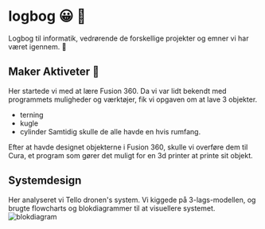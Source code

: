 # logbog :grinning: :notebook_with_decorative_cover:

Logbog til informatik, vedrørende de forskellige projekter og emner vi har været igennem. :raised_eyebrow:

## Maker Aktiveter :pushpin:
Her startede vi med at lære Fusion 360. Da vi var lidt bekendt med programmets muligheder og værktøjer, fik vi opgaven om at lave 3 objekter.
- terning
- kugle
- cylinder
Samtidig skulle de alle havde en hvis rumfang.

Efter at havde designet objekterne i Fusion 360, skulle vi overføre dem til Cura, et program som gører det muligt for en 3d printer at printe sit objekt.

## Systemdesign
Her analyseret vi Tello dronen's system. Vi kiggede på 3-lags-modellen, og brugte flowcharts og blokdiagrammer til at visuellere systemet.
![blokdiagram](https://cdn.discordapp.com/attachments/795551757634633759/798139329670807552/unknown.png)
